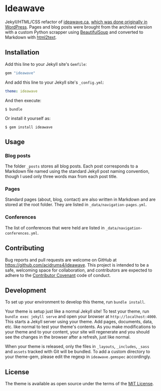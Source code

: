 # Ideawave

Jekyll/HTML/CSS refactor of [ideawave.ca](https://www.ideawave.ca/), [which was done originally in WordPress](https://web.archive.org/web/20210507223400/https://www.ideawave.ca/). Pages and blog posts were brought from the archived version with a custom Python scrapper using [BeautifulSoup](https://pypi.org/project/beautifulsoup4/) and converted to Markdown with [html2text](https://pypi.org/project/html2text/).

## Installation

Add this line to your Jekyll site's `Gemfile`:

```ruby
gem "ideawave"
```

And add this line to your Jekyll site's `_config.yml`:

```yaml
theme: ideawave
```

And then execute:

    $ bundle

Or install it yourself as:

    $ gem install ideawave

## Usage

### Blog posts

The folder `_posts` stores all blog posts. Each post corresponds to a Markdown file named using the standard Jekyll post naming convention, though I used only three words max from each post title.

### Pages

Standard pages (about, blog, contact) are also written in Markdown and are stored at the root folder. They are listed in `_data/navigation-pages.yml`.

### Conferences

The list of conferences that were held are listed in `_data/navigation-conferences.yml`.

## Contributing

Bug reports and pull requests are welcome on GitHub at https://github.com/acidrums4/ideawave. This project is intended to be a safe, welcoming space for collaboration, and contributors are expected to adhere to the [Contributor Covenant](https://www.contributor-covenant.org/) code of conduct.

## Development

To set up your environment to develop this theme, run `bundle install`.

Your theme is setup just like a normal Jekyll site! To test your theme, run `bundle exec jekyll serve` and open your browser at `http://localhost:4000`. This starts a Jekyll server using your theme. Add pages, documents, data, etc. like normal to test your theme's contents. As you make modifications to your theme and to your content, your site will regenerate and you should see the changes in the browser after a refresh, just like normal.

When your theme is released, only the files in `_layouts`, `_includes`, `_sass` and `assets` tracked with Git will be bundled.
To add a custom directory to your theme-gem, please edit the regexp in `ideawave.gemspec` accordingly.

## License

The theme is available as open source under the terms of the [MIT License](https://opensource.org/licenses/MIT).
